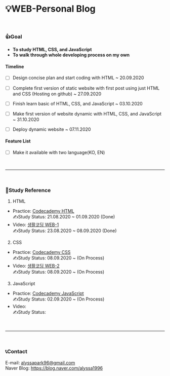 # 💡WEB-Personal Blog

<br/>

### 👍Goal
* **To study HTML, CSS, and JavaScript**
* **To walk through whole developing process on my own**
      
           
#### **Timeline**
  * [ ] Design concise plan and start coding with HTML ~ 20.09.2020
  * [ ] Complete first version of static website with first post using just HTML and CSS (Hosting on github) ~ 27.09.2020
  * [ ] Finish learn basic of HTML, CSS, and JavaScript ~ 03.10.2020
  * [ ] Make first version of website dynamic with HTML, CSS, and JavaScript ~ 31.10.2020 
  * [ ] Deploy dynamic website ~ 07.11.2020
        
              
#### **Feature List**
 * [ ] Make it available with two language(KO, EN) 

<br/>

* * *

<br/>

### 📖Study Reference
1. HTML
  * Practice: [Codecademy HTML](https://www.codecademy.com/learn/learn-html)     
     ✍Study Status: 21.08.2020 ~ 01.09.2020 (Done)
  * Video: [생활코딩 WEB-1](https://www.youtube.com/watch?v=tZooW6PritE&list=PLuHgQVnccGMDZP7FJ_ZsUrdCGH68ppvPb)     
     ✍Study Status: 23.08.2020 ~ 08.09.2020 (Done)
 
2. CSS
  * Practice: [Codecademy CSS](https://www.codecademy.com/learn/learn-css)     
    ✍Study Status: 08.09.2020 ~ (On Process)
  * Video: [생활코딩 WEB-2](https://www.youtube.com/watch?v=Ok0bBJPtgJI&list=PLuHgQVnccGMAnWgUYiAW2cTzSBywFO75B)     
    ✍Study Status: 08.09.2020 ~ (On Process)
 
3. JavaScript
  * Practice: [Codecademy JavaScript](https://www.codecademy.com/learn/introduction-to-javascript)     
    ✍Study Status: 02.09.2020 ~ (On Process)
  * Video:     
    ✍Study Status:
 
<br/>

* * *

<br/>
 
 ### 📞Contact
E-mail: <alyssapark96@gmail.com>   
  Naver Blog: <https://blog.naver.com/alyssa1996>
 
